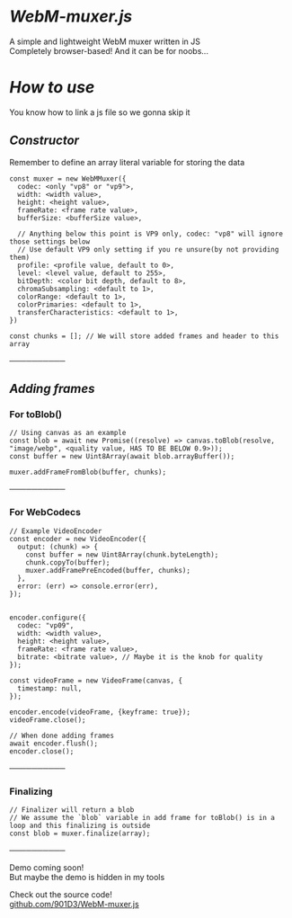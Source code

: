 # _**WebM-muxer.js**_

A simple and lightweight WebM muxer written in JS\
Completely browser-based!
And it can be for noobs...

# _**How to use**_

You know how to link a js file so we gonna skip it

## _**Constructor**_
Remember to define an array literal variable for storing the data

```
const muxer = new WebMMuxer({
  codec: <only "vp8" or "vp9">,
  width: <width value>,
  height: <height value>,
  frameRate: <frame rate value>,
  bufferSize: <bufferSize value>,

  // Anything below this point is VP9 only, codec: "vp8" will ignore those settings below
  // Use default VP9 only setting if you re unsure(by not providing them)
  profile: <profile value, default to 0>,
  level: <level value, default to 255>,
  bitDepth: <color bit depth, default to 8>,
  chromaSubsampling: <default to 1>,
  colorRange: <default to 1>,
  colorPrimaries: <default to 1>,
  transferCharacteristics: <default to 1>,
})

const chunks = []; // We will store added frames and header to this array
```

──────────

## _**Adding frames**_

### For toBlob()

```
// Using canvas as an example
const blob = await new Promise((resolve) => canvas.toBlob(resolve, "image/webp", <quality value, HAS TO BE BELOW 0.9>));
const buffer = new Uint8Array(await blob.arrayBuffer());

muxer.addFrameFromBlob(buffer, chunks);
```

──────────

### For WebCodecs

```
// Example VideoEncoder
const encoder = new VideoEncoder({
  output: (chunk) => {
    const buffer = new Uint8Array(chunk.byteLength);
    chunk.copyTo(buffer);
    muxer.addFramePreEncoded(buffer, chunks);
  },
  error: (err) => console.error(err),
});


encoder.configure({
  codec: "vp09",
  width: <width value>,
  height: <height value>,
  frameRate: <frame rate value>,
  bitrate: <bitrate value>, // Maybe it is the knob for quality
});

const videoFrame = new VideoFrame(canvas, {
  timestamp: null,
});

encoder.encode(videoFrame, {keyframe: true});
videoFrame.close();

// When done adding frames
await encoder.flush();
encoder.close();
```

──────────

### Finalizing

```
// Finalizer will return a blob
// We assume the `blob` variable in add frame for toBlob() is in a loop and this finalizing is outside
const blob = muxer.finalize(array);
```

──────────

Demo coming soon!\
But maybe the demo is hidden in my tools

Check out the source code!\
[github.com/901D3/WebM-muxer.js](https://github.com/901D3/WebM-muxer.js)




